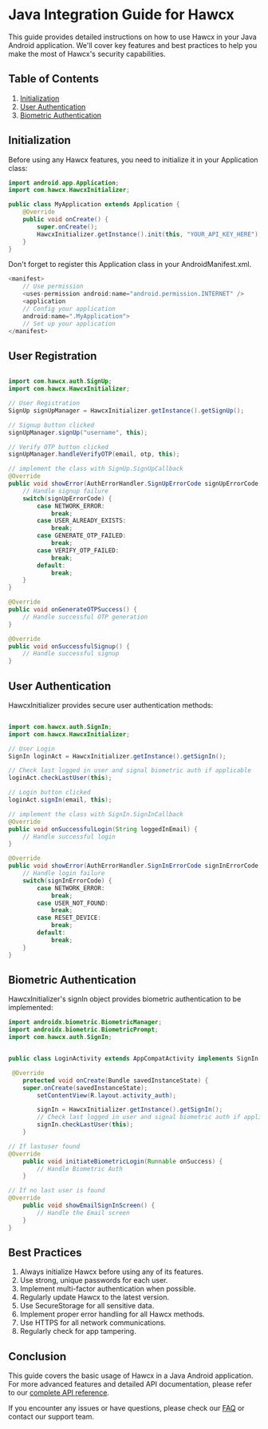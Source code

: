 <!-- End Cloudflare Web Analytics -->

<script async src="https://www.googletagmanager.com/gtag/js?id=G-B89K3ZN1LX"></script>
<script>
  window.dataLayer = window.dataLayer || [];
  function gtag(){dataLayer.push(arguments);}
  gtag('js', new Date());

  gtag('config', 'G-B89K3ZN1LX');
</script>

# Java Integration Guide for Hawcx

This guide provides detailed instructions on how to use Hawcx in your Java Android application. We'll cover key features and best practices to help you make the most of Hawcx's security capabilities.

## Table of Contents

1. [Initialization](#initialization)
2. [User Authentication](#user-authentication)
3. [Biometric Authentication](#biometric-authentication)

## Initialization

Before using any Hawcx features, you need to initialize it in your Application class:

```java
import android.app.Application;
import com.hawcx.HawcxInitializer;

public class MyApplication extends Application {
    @Override
    public void onCreate() {
        super.onCreate();
        HawcxInitializer.getInstance().init(this, "YOUR_API_KEY_HERE");
    }
}
```

Don't forget to register this Application class in your AndroidManifest.xml.

```java
<manifest>
    // Use permission
    <uses-permission android:name="android.permission.INTERNET" />
    <application
    // Config your application
    android:name=".MyApplication">
    // Set up your application
</manifest>
```

## User Registration

```java

import com.hawcx.auth.SignUp;
import com.hawcx.HawcxInitializer;

// User Registration
SignUp signUpManager = HawcxInitializer.getInstance().getSignUp();

// Signup button clicked
signUpManager.signUp("username", this);

// Verify OTP button clicked
signUpManager.handleVerifyOTP(email, otp, this);

// implement the class with SignUp.SignUpCallback
@Override
public void showError(AuthErrorHandler.SignUpErrorCode signUpErrorCode, String errorMessage) {
    // Handle signup failure
    switch(signUpErrorCode) {
        case NETWORK_ERROR:
            break;
        case USER_ALREADY_EXISTS:
            break;
        case GENERATE_OTP_FAILED:
            break;
        case VERIFY_OTP_FAILED:
            break;
        default:
            break;
    }
}

@Override
public void onGenerateOTPSuccess() {
    // Handle successful OTP generation
}

@Override
public void onSuccessfulSignup() {
    // Handle successful signup
}

```

## User Authentication

HawcxInitializer provides secure user authentication methods:

```java

import com.hawcx.auth.SignIn;
import com.hawcx.HawcxInitializer;

// User Login
SignIn loginAct = HawcxInitializer.getInstance().getSignIn();

// Check last logged in user and signal biometric auth if applicable
loginAct.checkLastUser(this);

// Login button clicked
loginAct.signIn(email, this);

// implement the class with SignIn.SignInCallback
@Override
public void onSuccessfulLogin(String loggedInEmail) {
    // Handle successful login
}

@Override
public void showError(AuthErrorHandler.SignInErrorCode signInErrorCode, String errorMessage) {
    // Handle login failure
    switch(signInErrorCode) {
        case NETWORK_ERROR:
            break;
        case USER_NOT_FOUND:
            break;
        case RESET_DEVICE:
            break;
        default:
            break;
    }
}

```

## Biometric Authentication

HawcxInitializer's signIn object provides biometric authentication to be implemented:

```java
import androidx.biometric.BiometricManager;
import androidx.biometric.BiometricPrompt;
import com.hawcx.auth.SignIn;


public class LoginActivity extends AppCompatActivity implements SignIn.SignInCallback {

 @Override
    protected void onCreate(Bundle savedInstanceState) {
    super.onCreate(savedInstanceState);
        setContentView(R.layout.activity_auth);

        signIn = HawcxInitializer.getInstance().getSignIn();
        // Check last logged in user and signal biometric auth if applicable
        signIn.checkLastUser(this);
    }

// If lastuser found
@Override
    public void initiateBiometricLogin(Runnable onSuccess) {
        // Handle Biometric Auth
    }

// If no last user is found
@Override
    public void showEmailSignInScreen() {
        // Handle the Email screen
    }
}

```

## Best Practices

1. Always initialize Hawcx before using any of its features.
2. Use strong, unique passwords for each user.
3. Implement multi-factor authentication when possible.
4. Regularly update Hawcx to the latest version.
5. Use SecureStorage for all sensitive data.
6. Implement proper error handling for all Hawcx methods.
7. Use HTTPS for all network communications.
8. Regularly check for app tampering.

## Conclusion

This guide covers the basic usage of Hawcx in a Java Android application. For more advanced features and detailed API documentation, please refer to our [complete API reference](api-reference.md).

If you encounter any issues or have questions, please check our [FAQ](../faqs.md) or contact our support team.
